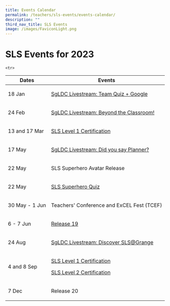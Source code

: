 ```yaml
---
title: Events Calendar
permalink: /teachers/sls-events/events-calendar/
description: ""
third_nav_title: SLS Events
image: /images/FaviconLight.png
---
```

<h1>SLS Events for 2023</h1>
<table>
<thead>
<tr>
<th>Dates</th>
<th>Events</th>
</tr>
</thead>
<tbody>
<tr>
<!--1st column-->
<td>
<p>18 Jan</p>
</td>
<!--2nd column-->
<td>
<p><a target="_blank" href="https://youtu.be/xtB_uT1WhVw?list=PLQxzGTcC-xNUWDHiwCmHgBGMSnuKtoEiT">SgLDC Livestream: Team Quiz + Google</a></p>
</td>
</tr>                    
<tr>
<!--1st column-->
<td>
<p>24 Feb</p>
</td>
<!--2nd column-->
<td>
<p><a target="_blank" href="https://youtu.be/p94xDFNcXWw?list=PLQxzGTcC-xNUWDHiwCmHgBGMSnuKtoEiT">SgLDC Livestream: Beyond the Classroom!</a></p>
</td>
</tr>
<tr>
<!--1st column-->
<td>
<p>13 and 17 Mar</p>
</td>
<!--2nd column-->
<td>
<p><a target="_blank" href="https://go.gov.sg/sls-level1-course">SLS Level 1 Certification</a></p>
</td>
</tr>
<tr>
<!--1st column-->
<td>
<p>17 May</p>
</td>
<!--2nd column-->
<td>
<p><a target="_blank" href="https://youtu.be/IegVQiyoaR8">SgLDC Livestream: Did you say Planner?</a></p>
</td>
</tr>
<tr>
<!--1st column-->
<td>
<p>22 May</p>
</td>
<!--2nd column-->
<td>
<p>SLS Superhero Avatar Release</p>
</td>
</tr>          
<tr>
<!--1st column-->
<td>
<p>22 May</p>
</td>
<!--2nd column-->
<td>
<p><a target="_blank" href="/teachers/sls-superhero-quiz/index/">SLS Superhero Quiz</a></p>
</td>
</tr>
<tr>
<!--1st column-->
<td>
<p>30 May - 1 Jun</p>
</td>
<!--2nd column-->
<td>
<p>Teachers' Conference and ExCEL Fest (TCEF)</p>
</td>
</tr>
<tr>
<!--1st column-->
<td>
<p>6 - 7 Jun</p>
</td>
<!--2nd column-->
<td>
<p><a target="_blank" href="/latest-news/changelog/7-jun-2023/">Release 19</a></p>
</td>
</tr>              

	<tr>
<!--1st column-->
<td>
<p>24 Aug</p>
</td>
<!--2nd column-->
<td>
<p><a target="_blank" href="https://fb.me/e/HzuuJyan">SgLDC Livestream: Discover SLS@Grange</a></p>
</td>
</tr>
<tr>
<!--1st column-->
<td>
<p>4 and 8 Sep</p>
</td>
<!--2nd column-->
<td>
<p><a target="_blank" href="https://go.gov.sg/sls-level1-course">SLS Level 1 Certification</a></p>
<p><a target="_blank" href="https://go.gov.sg/sls-level2-course-organise">SLS Level 2 Certification</a></p>
</td>
</tr>                    
         
<tr>
<!--1st column-->
<td>
<p>7 Dec</p>
</td>
<!--2nd column-->
<td>
<p>Release 20</p>
</td>
</tr>
</tbody>
</table>